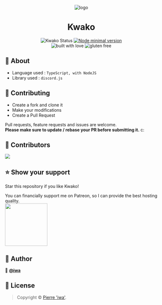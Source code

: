 <div align="center">
<p align="center">
  <img src="https://cdn.iwa.sh/img/tiles/kwako.png" alt="logo"/>
  <h1>Kwako</h1>

  <img alt="Kwako Status" src="https://img.shields.io/website?down_color=red&down_message=offline&label=kwako&style=for-the-badge&up_color=brightgreen&up_message=online&url=https%3A%2F%2Fapi.iwa.sh%2Fapp%2Fapi">
  <a href="https://nodejs.org/en/">
    <img alt="Node minimal version" src="https://img.shields.io/static/v1?style=for-the-badge&label=node&message=%3E%3D12&color=blue"/>
  </a>

  <br/>

  <img alt="built with love" src="https://forthebadge.com/images/badges/built-with-love.svg"/>
  <img alt="gluten free" src="https://forthebadge.com/images/badges/gluten-free.svg"/>

</p>
</div>

## 📄 About

- Language used : `TypeScript, with NodeJS`
- Library used : `discord.js`

## 🤝 Contributing

- Create a fork and clone it
- Make your modifications
- Create a Pull Request


Pull requests, feature requests and issues are welcome.<br/>
**Please make sure to update / rebase your PR before submitting it.** c:


## 💛 Contributors

<a href="https://github.com/iwa/Kwako/graphs/contributors">
  <img src="https://contributors-img.web.app/image?repo=iwa/Kwako" />
</a>

## ⭐️ Show your support

Star this repository if you like Kwako!

You can financially support me on Patreon, so I can provide the best hosting quality.<br/>
<a href="https://www.patreon.com/iwaQwQ">
  <img src="https://c5.patreon.com/external/logo/become_a_patron_button@2x.png" width="140">
</a>

## 👤 Author

👤 **[@iwa](https://github.com/iwa)**

## 📝 License
> Copyright © [Pierre 'iwa'](https://github.com/iwa).
